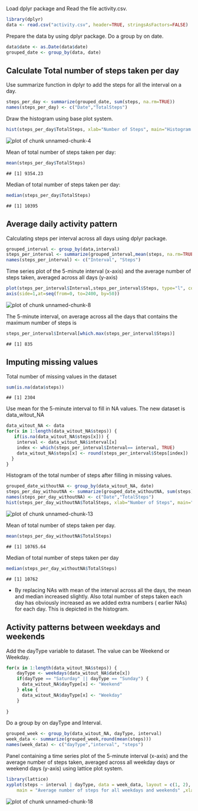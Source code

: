 
Load dplyr package and Read the file activity.csv.

```r
library(dplyr)
data <- read.csv("activity.csv", header=TRUE, stringsAsFactors=FALSE)
```

Prepare the data by using dplyr package. 
Do a group by on date.


```r
data$date <- as.Date(data$date)
grouped_date <- group_by(data, date)
```

## Calculate Total number of steps taken per day
Use summarize function in dplyr to add the steps for all the interval on a day.

```r
steps_per_day <- summarize(grouped_date, sum(steps, na.rm=TRUE))
names(steps_per_day) <- c("Date","TotalSteps")
```

Draw the histogram using base plot system.

```r
hist(steps_per_day$TotalSteps, xlab="Number of Steps", main="Histogram for number of steps taken per day", col="red")
```

![plot of chunk unnamed-chunk-4](figure/unnamed-chunk-4-1.png) 


Mean of total number of steps taken per day:

```r
mean(steps_per_day$TotalSteps)
```

```
## [1] 9354.23
```
Median of total number of steps taken per day:

```r
median(steps_per_day$TotalSteps)
```

```
## [1] 10395
```

## Average daily activity pattern

Calculating steps per interval across all days using dplyr package.


```r
grouped_interval <- group_by(data,interval)
steps_per_interval <- summarize(grouped_interval,mean(steps, na.rm=TRUE))
names(steps_per_interval) <- c("Interval", "Steps")
```


Time series plot of the 5-minute interval (x-axis) and the average number of steps taken, averaged across all days (y-axis)


```r
plot(steps_per_interval$Interval,steps_per_interval$Steps, type="l", col="red" , xlab="Interval" , ylab="Mean of Steps per Interval across all days", xaxt="n")
axis(side=1,at=seq(from=0, to=2400, by=50))
```

![plot of chunk unnamed-chunk-8](figure/unnamed-chunk-8-1.png) 


The 5-minute interval, on average across all the days that contains the maximum number of steps is


```r
steps_per_interval$Interval[which.max(steps_per_interval$Steps)]
```

```
## [1] 835
```


## Imputing missing values



Total number of missing values in the dataset

```r
sum(is.na(data$steps))
```

```
## [1] 2304
```

Use mean for the 5-minute interval to fill in NA values. The new dataset is data_witout_NA


```r
data_witout_NA <- data
for(x in 1:length(data_witout_NA$steps)) {
   if(is.na(data_witout_NA$steps[x])) {
    interval <- data_witout_NA$interval[x]
    index <- which(steps_per_interval$Interval== interval, TRUE)
    data_witout_NA$steps[x] <- round(steps_per_interval$Steps[index])
  }
}
```
Histogram of the total number of steps after filling in missing values.

```r
grouped_date_withoutNA <- group_by(data_witout_NA, date)
steps_per_day_withoutNA <- summarize(grouped_date_withoutNA, sum(steps))
names(steps_per_day_withoutNA) <- c("Date","TotalSteps")
hist(steps_per_day_withoutNA$TotalSteps, xlab="Number of Steps", main="Histogram for number of steps (No NAs) taken per day", col="blue")
```

![plot of chunk unnamed-chunk-13](figure/unnamed-chunk-13-1.png) 

Mean of total number of steps taken per day. 

```r
mean(steps_per_day_withoutNA$TotalSteps)
```

```
## [1] 10765.64
```

Median of total number of steps taken per day

```r
median(steps_per_day_withoutNA$TotalSteps)
```

```
## [1] 10762
```
* By replacing NAs with mean of the interval across all the days, the mean and median increased slightly. Also total number of steps taken each day has obviously increased as we added extra numbers ( earlier NAs) for each day. This is depicted in the histogram.  



## Activity patterns between weekdays and weekends


Add the dayType variable to dataset. The value can be Weekend or Weekday.

```r
for(x in 1:length(data_witout_NA$steps)) {
    dayType <- weekdays(data_witout_NA$date[x])
    if(dayType == "Saturday" || dayType == "Sunday") {
      data_witout_NA$dayType[x] <- "Weekend"
    } else {
      data_witout_NA$dayType[x] <- "Weekday"
    }
  
}
```

Do a group by on dayType and Interval. 

```r
grouped_week <- group_by(data_witout_NA, dayType, interval)
week_data <- summarize(grouped_week,round(mean(steps)))
names(week_data) <- c("dayType","interval", "steps")
```

Panel containing a time series plot  of the 5-minute interval (x-axis) and the average number of steps taken, averaged across all weekday days or weekend days (y-axis) using lattice plot system.


```r
library(lattice)
xyplot(steps ~ interval | dayType, data = week_data, layout = c(1, 2), ylab = "Number of steps", 
    main = "Average number of steps for all weekdays and weekends" ,xlab = "Interval", type="l" )
```

![plot of chunk unnamed-chunk-18](figure/unnamed-chunk-18-1.png) 

